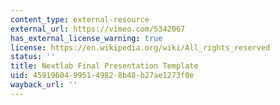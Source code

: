 ```yaml
---
content_type: external-resource
external_url: https://vimeo.com/5342067
has_external_license_warning: true
license: https://en.wikipedia.org/wiki/All_rights_reserved
status: ''
title: Nextlab Final Presentation Template
uid: 45919604-9951-4982-8b48-b27ae1273f0e
wayback_url: ''
---
```

